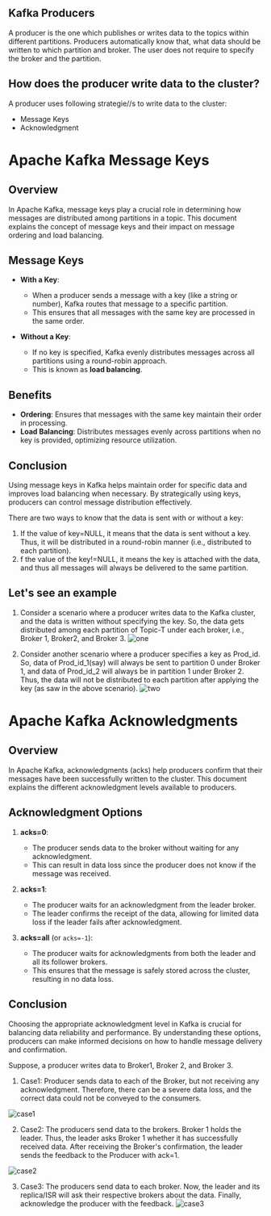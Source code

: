 ## Kafka Producers
A producer is the one which publishes or writes data to the topics within different partitions. Producers automatically know that, what data should be written to which partition and broker. The user does not require to specify the broker and the partition.

## How does the producer write data to the cluster?
A producer uses following strategie//s to write data to the cluster:
- Message Keys
- Acknowledgment

# Apache Kafka Message Keys

## Overview

In Apache Kafka, message keys play a crucial role in determining how messages are distributed among partitions in a topic. This document explains the concept of message keys and their impact on message ordering and load balancing.

## Message Keys

- **With a Key**: 
  - When a producer sends a message with a key (like a string or number), Kafka routes that message to a specific partition.
  - This ensures that all messages with the same key are processed in the same order.

- **Without a Key**:
  - If no key is specified, Kafka evenly distributes messages across all partitions using a round-robin approach.
  - This is known as **load balancing**.

## Benefits

- **Ordering**: Ensures that messages with the same key maintain their order in processing.
- **Load Balancing**: Distributes messages evenly across partitions when no key is provided, optimizing resource utilization.

## Conclusion

Using message keys in Kafka helps maintain order for specific data and improves load balancing when necessary. By strategically using keys, producers can control message distribution effectively.


There are two ways to know that the data is sent with or without a key:

1. If the value of key=NULL, it means that the data is sent without a key. Thus, it will be distributed in a round-robin manner (i.e., distributed to each partition).
2. f the value of the key!=NULL, it means the key is attached with the data, and thus all messages will always be delivered to the same partition.


## Let's see an example

1. Consider a scenario where a producer writes data to the Kafka cluster, and the data is written without specifying the key. So, the data gets distributed among each partition of Topic-T under each broker, i.e., Broker 1, Broker2, and Broker 3.
![one](../images/one.png)

2. Consider another scenario where a producer specifies a key as Prod_id. So, data of Prod_id_1(say) will always be sent to partition 0 under Broker 1, and data of Prod_id_2 will always be in partition 1 under Broker 2. Thus, the data will not be distributed to each partition after applying the key (as saw in the above scenario).
![two](../images/two.png)


# Apache Kafka Acknowledgments

## Overview

In Apache Kafka, acknowledgments (acks) help producers confirm that their messages have been successfully written to the cluster. This document explains the different acknowledgment levels available to producers.

## Acknowledgment Options

1. **acks=0**:
   - The producer sends data to the broker without waiting for any acknowledgment.
   - This can result in data loss since the producer does not know if the message was received.

2. **acks=1**:
   - The producer waits for an acknowledgment from the leader broker.
   - The leader confirms the receipt of the data, allowing for limited data loss if the leader fails after acknowledgment.

3. **acks=all** (or `acks=-1`):
   - The producer waits for acknowledgments from both the leader and all its follower brokers.
   - This ensures that the message is safely stored across the cluster, resulting in no data loss.

## Conclusion

Choosing the appropriate acknowledgment level in Kafka is crucial for balancing data reliability and performance. By understanding these options, producers can make informed decisions on how to handle message delivery and confirmation.

Suppose, a producer writes data to Broker1, Broker 2, and Broker 3.

1. Case1: Producer sends data to each of the Broker, but not receiving any acknowledgment. Therefore, there can be a severe data loss, and the correct data could not be conveyed to the consumers.

![case1](../images/c1.png)

2. Case2: The producers send data to the brokers. Broker 1 holds the leader. Thus, the leader asks Broker 1 whether it has successfully received data. After receiving the Broker's confirmation, the leader sends the feedback to the Producer with ack=1.

![case2](../images/c2.png)

3. Case3: The producers send data to each broker. Now, the leader and its replica/ISR will ask their respective brokers about the data. Finally, acknowledge the producer with the feedback.
![case3](../images/c3.png)
